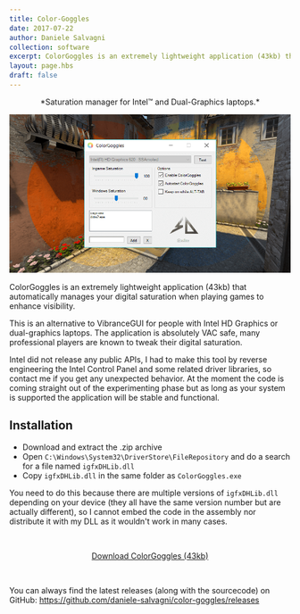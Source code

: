 ```yaml
---
title: Color-Goggles
date: 2017-07-22
author: Daniele Salvagni
collection: software
excerpt: ColorGoggles is an extremely lightweight application (43kb) that automatically manages your digital saturation when playing games to enhance visibility. This is an alternative to VibranceGUI for people with Intel HD Graphics or dual-graphics laptops.
layout: page.hbs
draft: false
---
```


<p align="center">*Saturation manager for Intel™ and Dual-Graphics laptops.*</p>

![ColorGoggles](/assets/img/content/colorgoggles.png)

ColorGoggles is an extremely lightweight application (43kb) that automatically manages your digital saturation when playing games to enhance visibility.

This is an alternative to VibranceGUI for people with Intel HD Graphics or dual-graphics laptops. The application is absolutely VAC safe, many professional players are known to tweak their digital saturation.

Intel did not release any public APIs, I had to make this tool by reverse engineering the Intel Control Panel and some related driver libraries, so contact me if you get any unexpected behavior. At the moment the code is coming straight out of the experimenting phase but as long as your system is supported the application will be stable and functional.

## Installation

- Download and extract the .zip archive
- Open `C:\Windows\System32\DriverStore\FileRepository` and do a search for a file named `igfxDHLib.dll`
- Copy `igfxDHLib.dll` in the same folder as `ColorGoggles.exe`

You need to do this because there are multiple versions of `igfxDHLib.dll` depending on your device (they all have the same version number but are actually different), so I cannot embed the code in the assembly nor distribute it with my DLL as it wouldn't work in many cases.

<br><div align="center"><a class="button" align="center" target="_blank" href="https://github.com/daniele-salvagni/color-goggles/releases/download/v0.2-beta/ColorGoggles-v0.2.zip">Download ColorGoggles (43kb)</a></div>


<br>

You can always find the latest releases (along with the sourcecode) on GitHub: https://github.com/daniele-salvagni/color-goggles/releases
